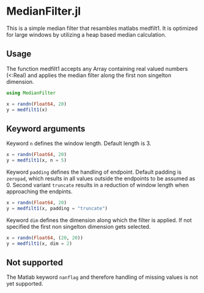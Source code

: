 # MedianFilter.jl

This is a simple median filter that resambles matlabs medfilt1. It is optimized for large windows by utilizing a heap based median calculation.

## Usage
The function medfilt1 accepts any Array containing real valued numbers (<:Real) and applies the median filter along the first non singelton dimension.
```julia
using MedianFilter

x = randn(Float64, 20)
y = medfilt1(x)
```

## Keyword arguments
Keyword `n` defines the window length. Default length is 3.
```julia
x = randn(Float64, 20)
y = medfilt1(x, n = 5)
```

Keyword `padding` defines the handling of endpoint. Default padding is `zeropad`, which results in all values outside the endpoints to be assumed as 0. Second variant `truncate` results in a reduction of window length when approaching the endpints.
```julia
x = randn(Float64, 20)
y = medfilt1(x, padding = "truncate")
```

Keyword `dim` defines the dimension along which the filter is applied. If not specified the first non singelton dimension gets selected.
```julia
x = randn(Float64, (20, 20))
y = medfilt1(x, dim = 2)
```

## Not supported
The Matlab keyword `nanflag` and therefore handling of missing values is not yet supported.